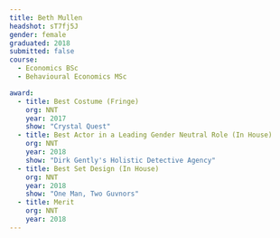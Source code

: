 ```yaml
---
title: Beth Mullen
headshot: sT7fj5J
gender: female
graduated: 2018
submitted: false
course:
  - Economics BSc
  - Behavioural Economics MSc

award:
  - title: Best Costume (Fringe)
    org: NNT
    year: 2017 
    show: "Crystal Quest"
  - title: Best Actor in a Leading Gender Neutral Role (In House)
    org: NNT
    year: 2018
    show: "Dirk Gently's Holistic Detective Agency"
  - title: Best Set Design (In House)
    org: NNT
    year: 2018
    show: "One Man, Two Guvnors"
  - title: Merit
    org: NNT
    year: 2018
---
```

